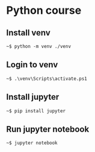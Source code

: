 # Python course

## Install venv

```shell
~$ python -m venv ./venv
```

## Login to venv

```shell
~$ .\venv\Scripts\activate.ps1
```

## Install jupyter

```shell
~$ pip install jupyter
```

## Run jupyter notebook

```shell
~$ jupyter notebook
```
